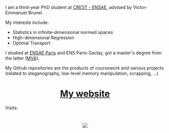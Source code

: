 I am a third-year PhD student at [CREST - ENSAE](http://crest.science), advised by Victor-Emmanuel Brunel.

My interests include:
- Statistics in infinite-dimensional normed spaces
- High-dimensional Regression
- Optimal Transport

I studied at [ENSAE Paris](https://www.ensae.fr/en/) and ENS Paris-Saclay, got a master's degree from the latter ([MVA](https://www.universite-paris-saclay.fr/en/formation/master/mathematics-and-applications/m2-mathematics-vision-learning)).

My Github repositories are the products of coursework and various projects (related to steganography, low-level memory manipulation, scrapping, ...)


<h1 align="center">
   <a href="https://gabsens.github.io/">
     My website
   </a> 
</h1>


Visits:
<h1 align="center">
   <img src="https://profile-counter.glitch.me/gabsens/count.svg">
</h1>
